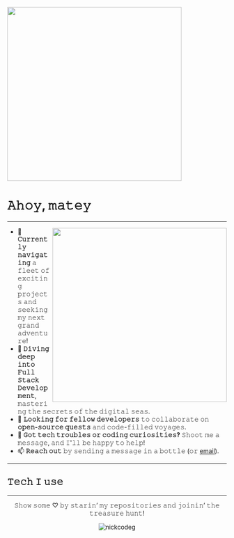 <img src="https://i.giphy.com/media/v1.Y2lkPTc5MGI3NjExc2ZuNDVkY2VzcWxrZHhyMTF0azZ5b3Nob2NqdG9rdHpkZTA5Y2RkeiZlcD12MV9pbnRlcm5hbF9naWZfYnlfaWQmY3Q9cw/JrZEc84OFlTYcRaqSx/giphy.gif" width="400px"></img>

<h1>𝙰𝚑𝚘𝚢, 𝚖𝚊𝚝𝚎𝚢</h1>

<hr/>

<img src="https://i.giphy.com/media/v1.Y2lkPTc5MGI3NjExM29hMnYxemVkZ3NvMXM4MXU0NnA5cWtxY21rdnV1NHJnczB6YjN1OCZlcD12MV9pbnRlcm5hbF9naWZfYnlfaWQmY3Q9cw/wXTlDKOY0dFSfWU5cS/giphy.gif" width="400px" align="right"></img>

- 🔭 **𝙲𝚞𝚛𝚛𝚎𝚗𝚝𝚕𝚢 𝚗𝚊𝚟𝚒𝚐𝚊𝚝𝚒𝚗𝚐** 𝚊 𝚏𝚕𝚎𝚎𝚝 𝚘𝚏 𝚎𝚡𝚌𝚒𝚝𝚒𝚗𝚐 𝚙𝚛𝚘𝚓𝚎𝚌𝚝𝚜 𝚊𝚗𝚍 𝚜𝚎𝚎𝚔𝚒𝚗𝚐 𝚖𝚢 𝚗𝚎𝚡𝚝 𝚐𝚛𝚊𝚗𝚍 𝚊𝚍𝚟𝚎𝚗𝚝𝚞𝚛𝚎!
- 🌱 **𝙳𝚒𝚟𝚒𝚗𝚐 𝚍𝚎𝚎𝚙 𝚒𝚗𝚝𝚘** **𝙵𝚞𝚕𝚕 𝚂𝚝𝚊𝚌𝚔 𝙳𝚎𝚟𝚎𝚕𝚘𝚙𝚖𝚎𝚗𝚝**, 𝚖𝚊𝚜𝚝𝚎𝚛𝚒𝚗𝚐 𝚝𝚑𝚎 𝚜𝚎𝚌𝚛𝚎𝚝𝚜 𝚘𝚏 𝚝𝚑𝚎 𝚍𝚒𝚐𝚒𝚝𝚊𝚕 𝚜𝚎𝚊𝚜.
- 👯 **𝙻𝚘𝚘𝚔𝚒𝚗𝚐 𝚏𝚘𝚛 𝚏𝚎𝚕𝚕𝚘𝚠 𝚍𝚎𝚟𝚎𝚕𝚘𝚙𝚎𝚛𝚜** 𝚝𝚘 𝚌𝚘𝚕𝚕𝚊𝚋𝚘𝚛𝚊𝚝𝚎 𝚘𝚗 **𝚘𝚙𝚎𝚗-𝚜𝚘𝚞𝚛𝚌𝚎 𝚚𝚞𝚎𝚜𝚝𝚜** 𝚊𝚗𝚍 𝚌𝚘𝚍𝚎-𝚏𝚒𝚕𝚕𝚎𝚍 𝚟𝚘𝚢𝚊𝚐𝚎𝚜.
- 💬 **𝙶𝚘𝚝 𝚝𝚎𝚌𝚑 𝚝𝚛𝚘𝚞𝚋𝚕𝚎𝚜 𝚘𝚛 𝚌𝚘𝚍𝚒𝚗𝚐 𝚌𝚞𝚛𝚒𝚘𝚜𝚒𝚝𝚒𝚎𝚜?** 𝚂𝚑𝚘𝚘𝚝 𝚖𝚎 𝚊 𝚖𝚎𝚜𝚜𝚊𝚐𝚎, 𝚊𝚗𝚍 𝙸'𝚕𝚕 𝚋𝚎 𝚑𝚊𝚙𝚙𝚢 𝚝𝚘 𝚑𝚎𝚕𝚙!
- 📫 **𝚁𝚎𝚊𝚌𝚑 𝚘𝚞𝚝** 𝚋𝚢 𝚜𝚎𝚗𝚍𝚒𝚗𝚐 𝚊 𝚖𝚎𝚜𝚜𝚊𝚐𝚎 𝚒𝚗 𝚊 𝚋𝚘𝚝𝚝𝚕𝚎 (𝚘𝚛 [email](mailto:25nikmehta@gmail.com)).

<hr/>

<h2>𝚃𝚎𝚌𝚑 𝙸 𝚞𝚜𝚎</h2>


<hr/>



<p align="center">𝚂𝚑𝚘𝚠 𝚜𝚘𝚖𝚎 ♡ 𝚋𝚢 𝚜𝚝𝚊𝚛𝚒𝚗’ 𝚖𝚢 𝚛𝚎𝚙𝚘𝚜𝚒𝚝𝚘𝚛𝚒𝚎𝚜 𝚊𝚗𝚍 𝚓𝚘𝚒𝚗𝚒𝚗’ 𝚝𝚑𝚎 𝚝𝚛𝚎𝚊𝚜𝚞𝚛𝚎 𝚑𝚞𝚗𝚝!</p>


<p align="center"> <img src="https://komarev.com/ghpvc/?username=nickcodeg&label=SHIPMATES+ABOARD:&color=000000&style=plastic&abbreviated=true" alt="nickcodeg" align="center"/> </p>
